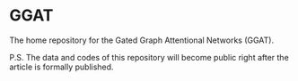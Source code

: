 # GGAT
The home repository for the Gated Graph Attentional Networks (GGAT).

P.S. The data and codes of this repository will become public right after the article is formally published.